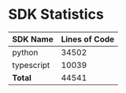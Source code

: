 # SDK Statistics

| SDK Name | Lines of Code |
| -------- | ------------- |
| python | 34502 |
| typescript | 10039 |
| **Total** | 44541 |
